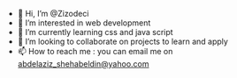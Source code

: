 - 👋 Hi, I’m @Zizodeci
- 👀 I’m interested in web development 
- 🌱 I’m currently learning  css and java script
- 💞️ I’m looking to collaborate on projects to learn and apply 
- 📫 How to reach me : you can email me on abdelaziz_shehabeldin@yahoo.com

<!---
Zizodeci/Zizodeci is a ✨ special ✨ repository because its `README.md` (this file) appears on your GitHub profile.
You can click the Preview link to take a look at your changes.
--->
